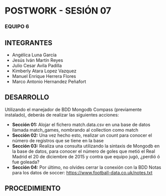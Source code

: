 #     POSTWORK - SESIÓN 07
### EQUIPO 6

## INTEGRANTES
- Angélica Luna García
- Jesús Iván Martín Reyes
- Julio Cesar Avila Padilla
- Kimberly Atara Lopez Vazquez
- Manuel Enrique Herrera Flores
- Marco Antonio Hernandez Peñafort


## DESARROLLO
Utilizando el manejador de BDD Mongodb Compass (previamente instalado), deberás de realizar las siguientes acciones:
- **Sección 01:** Alojar el fichero match.data.csv en una base de datos llamada match_games, nombrando al collection como match
- **Sección 02:** Una vez hecho esto, realizar un count para conocer el número de registros que se tiene en la base
- **Sección 03:** Realiza una consulta utilizando la sintaxis de Mongodb en la base de datos, para conocer el número de goles que metió el Real Madrid el 20 de diciembre de 2015 y contra que equipo jugó, ¿perdió ó fue goleada?
- **Sección 04:** Por último, no olvides cerrar la conexión con la BDD
Notas para los datos de soccer: https://www.football-data.co.uk/notes.txt


## PROCEDIMIENTO
